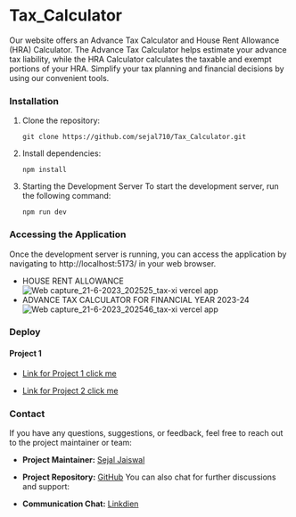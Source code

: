 # Tax_Calculator
Our website offers an Advance Tax Calculator and House Rent Allowance (HRA) Calculator. The Advance Tax Calculator helps estimate your advance tax liability, while the HRA Calculator calculates the taxable and exempt portions of your HRA. Simplify your tax planning and financial decisions by using our convenient tools.

### Installation
1. Clone the repository:

   ```shell
   git clone https://github.com/sejal710/Tax_Calculator.git
   
2. Install dependencies:
  
   ```shell
   npm install
   
3. Starting the Development Server
To start the development server, run the following command:

   ```shell
   npm run dev

### Accessing the Application
Once the development server is running, you can access the application by navigating to http://localhost:5173/ in your web browser.
- HOUSE RENT ALLOWANCE
![Web capture_21-6-2023_202525_tax-xi vercel app](https://github.com/sejal710/Tax_Calculator/assets/108399174/07e2e0c5-932d-49e5-928f-349d4219d37b)
- ADVANCE TAX CALCULATOR FOR FINANCIAL YEAR 2023-24
![Web capture_21-6-2023_202546_tax-xi vercel app](https://github.com/sejal710/Tax_Calculator/assets/108399174/58521e4f-7046-4e0a-a922-a52133e6a139)

### Deploy
  #### Project 1
   - [Link for Project 1 click me](https://tax-xi.vercel.app/)
  
   - [Link for Project 2 click me](https://tax-calculator-sable.vercel.app/)
   
### Contact

If you have any questions, suggestions, or feedback, feel free to reach out to the project maintainer or team:

- **Project Maintainer:** [Sejal Jaiswal](mailto:710sejal@gmail.com)
- **Project Repository:** [GitHub](https://github.com/sejal710/Tax_Calculator)
You can also chat for further discussions and support:

- **Communication Chat:** [Linkdien](https://www.linkedin.com/in/sejal-jaiswal-645b4b217/)
